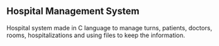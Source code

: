 ## Hospital Management System

Hospital system made in C language to manage turns, patients, doctors, rooms, hospitalizations and using files to keep the information. 
